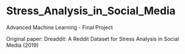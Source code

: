 # Stress_Analysis_in_Social_Media
Advanced Machine Learning - Final Project

Original paper: Dreaddit: A Reddit Dataset for Stress Analysis in Social Media (2019)
